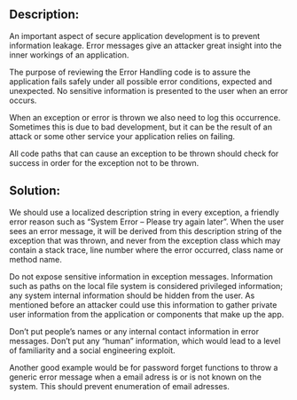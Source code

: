 ## Description:

An important aspect of secure application development is to prevent information leakage. 
Error messages give an attacker great insight into the inner workings of an application.

The purpose of reviewing the Error Handling code is to assure the application fails safely under all 
possible error conditions, expected and unexpected. No sensitive information is presented to the user 
when an error occurs.

When an exception or error is thrown we also need to log this occurrence. Sometimes this is due to bad
development, but it can be the result of an attack or some other service your application relies on failing.

All code paths that can cause an exception to be thrown should check for success in order for the exception 
not to be thrown.

## Solution:

We should use a localized description string in every exception, a friendly error reason such as “System Error – Please try again later”. When the user sees an error message, it will be derived from this description string of the exception that was thrown, and never from the exception class which may contain a stack trace, line number where the error occurred, 
class name or method name.

Do not expose sensitive information in exception messages. Information such as paths on the local file system is considered privileged information; any system internal information should be hidden from the user. As mentioned before an attacker could use this information to gather private user information from the application or components that make up the app.

Don’t put people’s names or any internal contact information in error messages. Don’t put any “human” information, which would lead to a level of familiarity and a social engineering exploit.

Another good example would be for password forget functions to throw a generic error message when a email adress
is or is not known on the system. This should prevent enumeration of email adresses.

